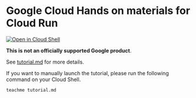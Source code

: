 # Google Cloud Hands on materials for Cloud Run

[![Open in Cloud Shell](https://gstatic.com/cloudssh/images/open-btn.png)](https://ssh.cloud.google.com/cloudshell/open?cloudshell_git_repo=https://github.com/GoogleCloudPlatform/gcp-getting-started-lab-jp&cloudshell_working_dir=cloudrun2&cloudshell_tutorial=tutorial.md)

**This is not an officially supported Google product**.

See [tutorial.md](tutorial.md) for more details.

If you want to manually launch the tutorial, please run the following command on your Cloud Shell.
```terminal
teachme tutorial.md
```